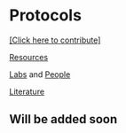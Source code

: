 # Protocols

[[Click here to contribute]](https://github.com/platynereis/platynereis.github.io/issues/new)


[Resources](resources.md)

[Labs](labs.md) and [People](people.md)

[Literature](literature.md)


## Will be added soon
